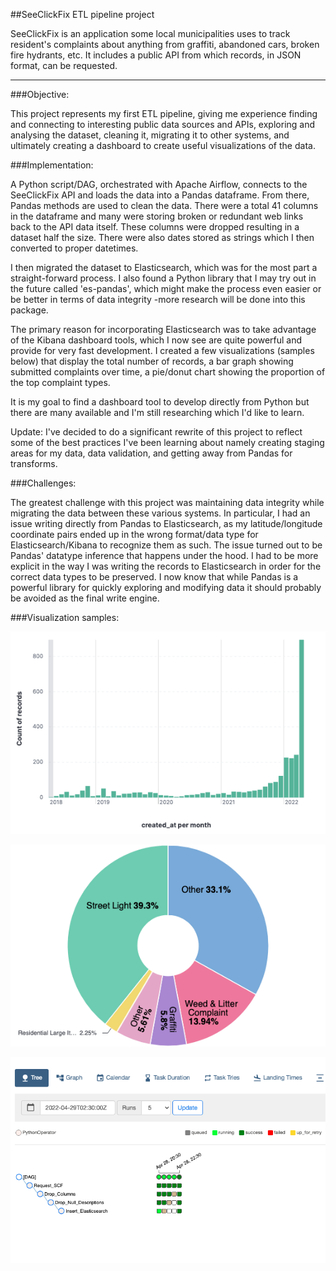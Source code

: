 ##SeeClickFix ETL pipeline project

SeeClickFix is an application some local municipalities uses to track resident's
complaints about anything from graffiti, abandoned cars, broken fire hydrants, 
etc. It includes a public API from which records, in JSON format, can be 
requested.   

---

###Objective:

This project represents my first ETL pipeline, giving me experience finding
and connecting to interesting public data sources and APIs, exploring and 
analysing the dataset, cleaning it, migrating it to other systems, and 
ultimately creating a dashboard to create useful visualizations of the data.

###Implementation:

A Python script/DAG, orchestrated with Apache Airflow, connects to the SeeClickFix
API and loads the data into a Pandas dataframe. From there, Pandas methods are 
used to clean the data. There were a total 41 columns in the dataframe and 
many were storing broken or redundant web links back to the API data itself. 
These columns were dropped resulting in a dataset half the size. There were 
also dates stored as strings which I then converted to proper datetimes.

I then migrated the dataset to Elasticsearch, which was for the most part a 
straight-forward process. I also found a Python library that I may try out in 
the future called 'es-pandas', which might make the process even easier or 
be better in terms of data integrity -more research will be done into this 
package.

The primary reason for incorporating Elasticsearch was to take advantage 
of the Kibana dashboard tools, which I now see are quite powerful and provide 
for very fast development. I created a few visualizations (samples below)
that display the total number of records, a bar graph showing submitted 
complaints over time, a pie/donut chart showing the proportion of the top 
complaint types. 

It is my goal to find a dashboard tool to develop directly from Python but 
there are many available and I'm still researching which I'd like to learn.

Update: I've decided to do a significant rewrite of this project to reflect some 
of the best practices I've been learning about namely creating staging areas 
for my data, data validation, and getting away from Pandas for transforms.

###Challenges:

The greatest challenge with this project was maintaining data integrity
while migrating the data between these various systems. In particular, I had an
issue writing directly from Pandas to Elasticsearch, as my latitude/longitude
coordinate pairs ended up in the wrong format/data type for Elasticsearch/Kibana
to recognize them as such. The issue turned out to be Pandas' datatype inference
that happens under the hood. I had to be more explicit in the way I was writing 
the records to Elasticsearch in order for the correct data types to be preserved. 
I now know that while Pandas is a powerful library for quickly exploring and 
modifying data it should probably be avoided as the final write engine. 

###Visualization samples:

![Bar graph of complaints over past 4 years](./assets/scf-bar.png 
"Bar graph of complaints over past 4 years")

![Pie/donut chart of complaint types](./assets/scf-pie.png 
"Pie/donut chart of complaint types")

![Screenshot of Airflow DAG run](./assets/scf-dag-in-action.png 
"Screenshot of Airflow DAG run")